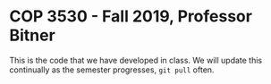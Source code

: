 # COP 3530 - Fall 2019, Professor Bitner

This is the code that we have developed in class.
We will update this continually as the semester progresses, `git pull` often.